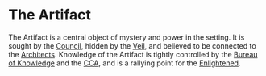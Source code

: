 # The Artifact

The Artifact is a central object of mystery and power in the setting. It is sought by the [Council](/docs/factions/council.md), hidden by the [Veil](/docs/factions/veil.md), and believed to be connected to the [Architects](/docs/factions/architects.md). Knowledge of the Artifact is tightly controlled by the [Bureau of Knowledge](/docs/factions/bureau-of-knowledge.md) and the [CCA](/docs/factions/cca.md), and is a rallying point for the [Enlightened](/docs/factions/enlightened.md).